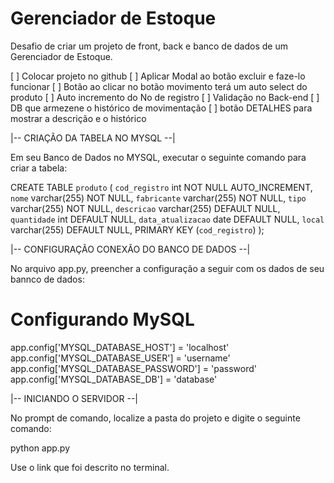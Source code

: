 # Gerenciador de Estoque
 Desafio de criar um projeto de front, back e banco de dados de um Gerenciador de Estoque.

[ ] Colocar projeto no github
[ ] Aplicar Modal ao botão excluir e faze-lo funcionar
[ ] Botão ao clicar no botão movimento terá um auto select do produto
[ ] Auto incremento do No de registro
[ ] Validação no Back-end
[ ] DB que armezene o histórico de movimentação
[ ] botão DETALHES para mostrar a descrição e o histórico


|-- CRIAÇÃO DA TABELA NO MYSQL --|

Em seu Banco de Dados no MYSQL, executar o seguinte comando para criar a tabela:

CREATE TABLE `produto` (
  `cod_registro` int NOT NULL AUTO_INCREMENT,
  `nome` varchar(255) NOT NULL,
  `fabricante` varchar(255) NOT NULL,
  `tipo` varchar(255) NOT NULL,
  `descricao` varchar(255) DEFAULT NULL,
  `quantidade` int DEFAULT NULL,
  `data_atualizacao` date DEFAULT NULL,
  `local` varchar(255) DEFAULT NULL,
  PRIMARY KEY (`cod_registro`)
);

|-- CONFIGURAÇÃO CONEXÃO DO BANCO DE DADOS --|

No arquivo app.py, preencher a configuração a seguir com os dados de seu bannco de dados:

# Configurando MySQL
app.config['MYSQL_DATABASE_HOST'] = 'localhost'
app.config['MYSQL_DATABASE_USER'] = 'username'
app.config['MYSQL_DATABASE_PASSWORD'] = 'password'
app.config['MYSQL_DATABASE_DB'] = 'database'

|-- INICIANDO O SERVIDOR --|

No prompt de comando, localize a pasta do projeto e digite o seguinte comando:

python app.py

Use o link que foi descrito no terminal.
